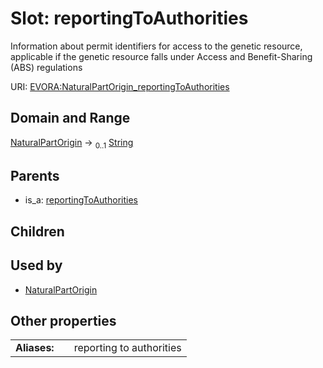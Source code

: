 
# Slot: reportingToAuthorities

Information about permit identifiers for access to the genetic resource, applicable if the genetic resource falls under Access and Benefit-Sharing (ABS) regulations

URI: [EVORA:NaturalPartOrigin_reportingToAuthorities](https://evora-project.eu/NaturalPartOrigin_reportingToAuthorities)


## Domain and Range

[NaturalPartOrigin](NaturalPartOrigin.md) &#8594;  <sub>0..1</sub> [String](types/String.md)

## Parents

 *  is_a: [reportingToAuthorities](reportingToAuthorities.md)

## Children


## Used by

 * [NaturalPartOrigin](NaturalPartOrigin.md)

## Other properties

|  |  |  |
| --- | --- | --- |
| **Aliases:** | | reporting to authorities |